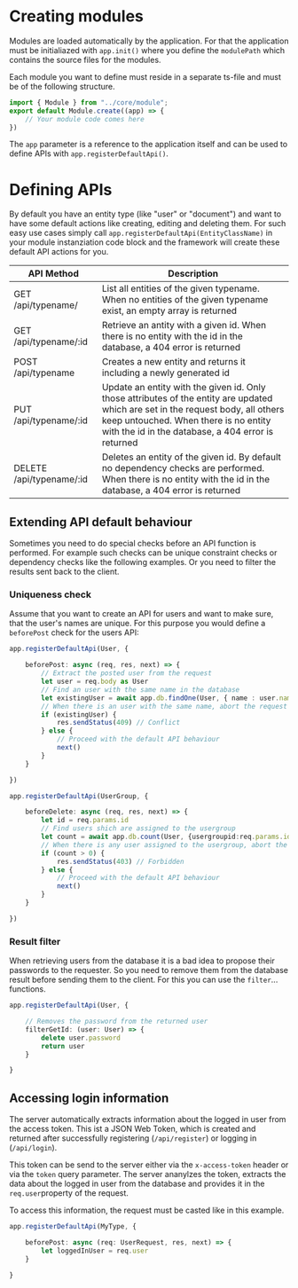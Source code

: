 # Creating modules

Modules are loaded automatically by the application. For that the application must be initialiazed with `app.init()` where you define the `modulePath` which contains the source files for the modules.

Each module you want to define must reside in a separate ts-file and must be of the following structure.

```typescript
import { Module } from "../core/module";
export default Module.create((app) => {
    // Your module code comes here
})
```

The `app` parameter is a reference to the application itself and can be used to define APIs with `app.registerDefaultApi()`.

# Defining APIs

By default you have an entity type (like "user" or "document") and want to have some default actions like creating, editing and deleting them. For such easy use cases simply call `app.registerDefaultApi(EntityClassName)` in your module instanziation code block and the framework will create these default API actions for you.

| API Method | Description |
|-|-|
| GET /api/typename/ | List all entities of the given typename. When no entities of the given typename exist, an empty array is returned |
| GET /api/typename/:id | Retrieve an antity with a given id. When there is no entity with the id in the database, a 404 error is returned |
| POST /api/typename | Creates a new entity and returns it including a newly generated id |
| PUT /api/typename/:id | Update an entity with the given id. Only those attributes of the entity are updated which are set in the request body, all others keep untouched. When there is no entity with the id in the database, a 404 error is returned |
| DELETE /api/typename/:id | Deletes an entity of the given id. By default no dependency checks are performed. When there is no entity with the id in the database, a 404 error is returned |

## Extending API default behaviour

Sometimes you need to do special checks before an API function is performed. For example such checks can be unique constraint checks or dependency checks like the following examples. Or you need to filter the results sent back to the client.

### Uniqueness check

Assume that you want to create an API for users and want to make sure, that the user's names are unique. For this purpose you would define a `beforePost` check for the users API:

```typescript
app.registerDefaultApi(User, {

    beforePost: async (req, res, next) => {
        // Extract the posted user from the request
        let user = req.body as User
        // Find an user with the same name in the database
        let existingUser = await app.db.findOne(User, { name : user.name } as User)
        // When there is an user with the same name, abort the request with an error code
        if (existingUser) {
            res.sendStatus(409) // Conflict
        } else {
            // Proceed with the default API behaviour
            next()
        }
    }

})
```

```typescript
app.registerDefaultApi(UserGroup, {

    beforeDelete: async (req, res, next) => {
        let id = req.params.id
        // Find users shich are assigned to the usergroup
        let count = await app.db.count(User, {usergroupid:req.params.id})
        // When there is any user assigned to the usergroup, abort the request with an error code
        if (count > 0) {
            res.sendStatus(403) // Forbidden
        } else {
            // Proceed with the default API behaviour
            next()
        }
    }

})
```

### Result filter

When retrieving users from the database it is a bad idea to propose their passwords to the requester. So you need to remove them from the database result before sending them to the client. For this you can use the `filter`... functions.

```typescript
app.registerDefaultApi(User, {

    // Removes the password from the returned user
    filterGetId: (user: User) => {
        delete user.password
        return user
    }

}
```

## Accessing login information

The server automatically extracts information about the logged in user from the access token. This ist a JSON Web Token, which is created and returned after successfully registering (`/api/register`) or logging in (`/api/login`).

This token can be send to the server either via the `x-access-token` header or via the `token` query parameter. The server ananylzes the token, extracts the data about the logged in user from the database and provides it in the `req.user`property of the request.

To access this information, the request must be casted like in this example.

```typescript
app.registerDefaultApi(MyType, {

    beforePost: async (req: UserRequest, res, next) => {
        let loggedInUser = req.user
    }

}
```
